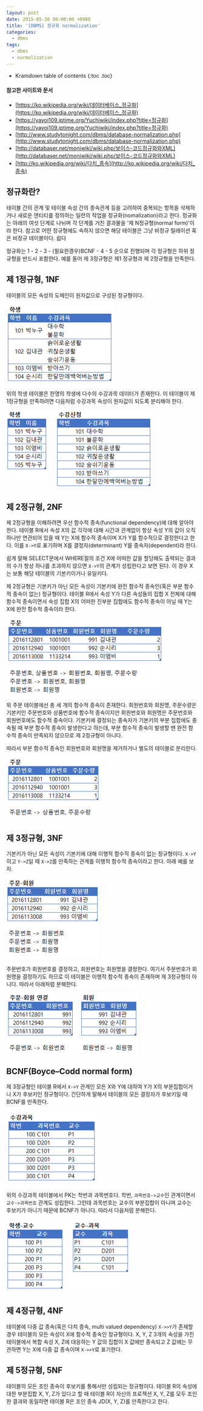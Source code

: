 ```yaml
---
layout: post
date: 2015-05-30 00:00:00 +0900
title: '[DBMS] 정규화 normalization'
categories:
  - dbms
tags:
  - dbms
  - normalization
---
```


* Kramdown table of contents
{:toc .toc}

#### 참고한 사이트와 문서

- [https://ko.wikipedia.org/wiki/데이터베이스_정규화](https://ko.wikipedia.org/wiki/데이터베이스_정규화)
- [https://yayoi109.iptime.org/Yuchiwiki/index.php?title=정규화](https://yayoi109.iptime.org/Yuchiwiki/index.php?title=정규화)
- [http://www.studytonight.com/dbms/database-normalization.php](http://www.studytonight.com/dbms/database-normalization.php)
- [http://databaser.net/moniwiki/wiki.php/보이스-코드정규화와XML](http://databaser.net/moniwiki/wiki.php/보이스-코드정규화와XML)
- [http://ko.wikipedia.org/wiki/다치_종속](http://ko.wikipedia.org/wiki/다치_종속)

## 정규화란?

테이블 간의 관계 및 테이블 속성 간의 종속관계 등을 고려하여 중복되는 항목을 삭제하거나 새로운 엔티티를 정의하는 일련의 작업을 정규화(nomalization)라고 한다. 정규화는 아래의 여섯 단계로 나뉘며 각 단계를 거친 결과물을 '제 N정규형(normal form)'이라 한다. 참고로 어떤 정규형에도 속하지 않으면 해당 테이블은 그냥 비정규 릴레이션 혹은 비정규 테이블이다. 쉽다

정규화는 1 - 2 - 3 - (필요한경우)BCNF - 4 - 5 순으로 진행되며 각 정규형은 하위 정규형을 반드시 포함한다. 예를 들어 제 3정규형은 제1 정규형과 제 2정규형을 만족한다.

## 제 1정규형, 1NF

테이블의 모든 속성의 도메인이 원자값으로 구성된 정규형이다.

![](/images/dbms-normalization-1.png)

위의 학생 테이블은 한명의 학생에 다수의 수강과목 데이터가 존재한다. 이 테이블이 제 1정규형을 만족하려면 다음처럼 수강과목 속성이 원자값이 되도록 분리해야 한다.

![](/images/dbms-normalization-2.png)

## 제 2정규형, 2NF

제 2정규형을 이해하려면 우선 함수적 종속(functional dependency)에 대해 알아야 한다. 테이블 R에서 속성 X의 값 각각에 대해 시간과 관계없이 항상 속성 Y의 값이 오직 하나만 연관되어 있을 때 Y는 X에 함수적 종속이며 X가 Y를 함수적으로 결정한다고 한다. 이를 `X->Y`로 표기하며 X를 결정자(determinant) Y를 종속자(dependent)라 한다.

쉽게 말해 SELECT문에서 WHERE절의 조건 X에 어떠한 값을 할당해도 출력되는 결과의 수가 항상 하나를 초과하지 않으면 `X->Y`의 관계가 성립한다고 보면 된다. 이 경우 X는 보통 해당 테이블의 기본키이거나 유일키다.

제 2정규형은 기본키가 아닌 모든 속성이 기본키에 완전 함수적 종속인(혹은 부분 함수적 종속이 없는) 정규형이다. 테이블 R에서 속성 Y가 다른 속성들의 집합 X 전체에 대해 함수적 종속이면서 속성 집합 X의 어떠한 진부분 집합에도 함수적 종속이 아닐 때 Y는 X에 완전 함수적 종속이라 한다.

![](/images/dbms-normalization-3.png)

위 주문 테이블에선 총 세 개의 함수적 종속이 존재한다. 회원번호와 회원명, 주문수량은 기본키인 주문번호와 상품번호에 함수적 종속이지만 회원번호와 회원명은 주문번호와 회원번호에도 함수적 종속이다. 기본키에 결정되는 종속자가 기본키의 부분 집합에도 종속될 때 부분 함수적 종속이 발생한다고 하는데, 부분 함수적 종속이 발생할 땐 완전 함수적 종속이 만족되지 않으므로 제 2정규형이 아니다.

따라서 부분 함수적 종속인 회원번호와 회원명을 제거하거나 별도의 테이블로 분리한다.

![](/images/dbms-normalization-4.png)

## 제 3정규형, 3NF

기본키가 아닌 모든 속성이 기본키에 대해 이행적 함수적 종속이 없는 정규형이다. `X->Y`이고 `Y->Z`일 때 `X->Z`를 만족하는 관계를 이행적 함수적 종속이라고 한다. 아래 예를 보자.

![](/images/dbms-normalization-5.png)

주문번호가 회원번호를 결정하고, 회원번호는 회원명을 결정한다. 여기서 주문번호가 회원명을 결정하기도 하므로 이 테이블은 이행적 함수적 종속이 존재하며 제 3정규형이 아니다. 따라서 아래처럼 분해한다.

![](/images/dbms-normalization-6.png)

## BCNF(Boyce–Codd normal form)

제 3정규형인 테이블 R에서 `X->Y` 관계인 모든 X와 Y에 대하여 Y가 X의 부분집합이거나 X가 후보키인 정규형이다. 간단하게 말해서 테이블의 모든 결정자가 후보키일 때 BCNF를 만족한다.

![](/images/dbms-normalization-7.png)

  위의 수강과목 테이블에서 PK는 학번과 과목번호다. 학번, `과목번호->교수`인 관계이면서 `교수->과목번호` 관계도 성립한다. 그런데 과목번호는 교수의 부분집합이 아니며 교수는 후보키가 아니기 때문에 BCNF가 아니다. 따라서 다음처럼 분해한다.

![](/images/dbms-normalization-8.png)

## 제 4정규형, 4NF

테이블에 다중 값 종속(혹은 다치 종속, multi valued dependency) `X->>Y`가 존재할 경우 테이블의 모든 속성이 X에 함수적 종속인 정규형이다. X, Y, Z 3개의 속성을 가진 테이블에서 복합 속성 X, Z에 대응하는 Y 값의 집합이 X 값에만 종속되고 Z 값에는 무관하면 Y는 X에 다중 값 종속이며 `X->>Y`로 표기한다.

## 제 5정규형, 5NF

테이블의 모든 조인 종속이 후보키를 통해서만 성립되는 정규형이다. 테이블 R의 속성에 대한 부분집합 X, Y, Z가 있다고 할 때 테이블 R이 자신의 프로젝션 X, Y, Z를 모두 조인한 결과와 동일하면 테이블 R은 조인 종속 JD(X, Y, Z)를 만족한다고 한다.
